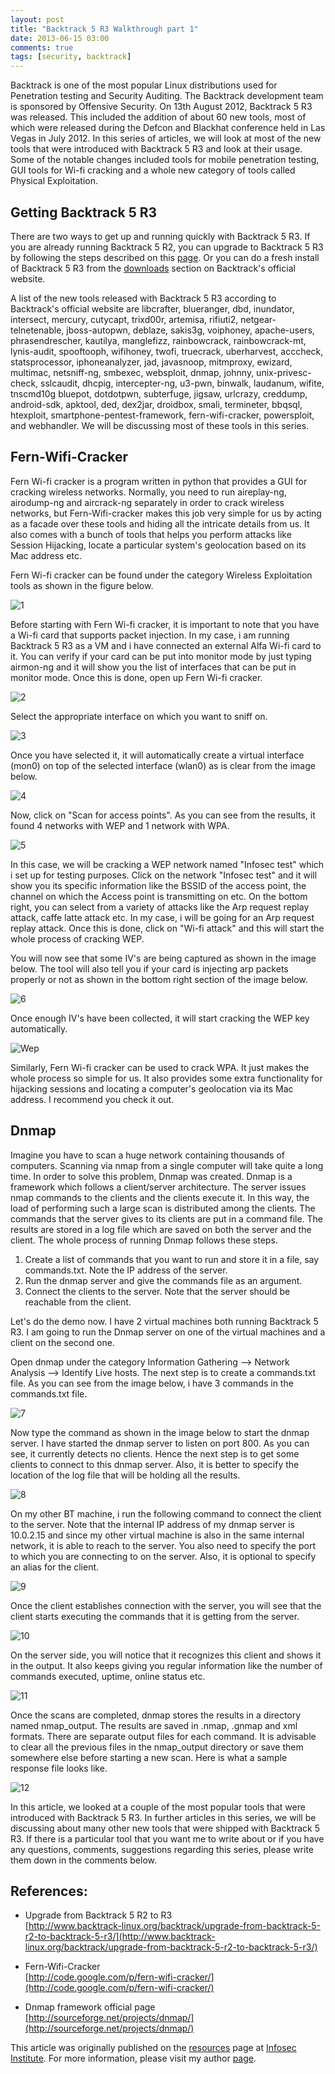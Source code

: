 ```yaml
---
layout: post
title: "Backtrack 5 R3 Walkthrough part 1"
date: 2013-06-15 03:00
comments: true
tags: [security, backtrack]
---
```


Backtrack is one of the most popular Linux distributions used for Penetration testing and Security Auditing. The Backtrack development team is sponsored by Offensive Security. On 13th August 2012, Backtrack 5 R3 was released. This included the addition of about 60 new tools, most of which were released during the Defcon and Blackhat conference held in Las Vegas in July 2012\. In this series of articles, we will look at most of the new tools that were introduced with Backtrack 5 R3 and look at their usage. Some of the notable changes included tools for mobile penetration testing, GUI tools for Wi-fi cracking and a whole new category of tools called Physical Exploitation.

<!--more-->

## Getting Backtrack 5 R3

There are two ways to get up and running quickly with Backtrack 5 R3\. If you are already running Backtrack 5 R2, you can upgrade to Backtrack 5 R3 by following the steps described on this [page](http://www.backtrack-linux.org/backtrack/upgrade-from-backtrack-5-r2-to-backtrack-5-r3/). Or you can do a fresh install of Backtrack 5 R3 from the [downloads](http://www.backtrack-linux.org/downloads/) section on Backtrack's official website.

A list of the new tools released with Backtrack 5 R3 according to Backtrack's official website are libcrafter, blueranger, dbd, inundator, intersect, mercury, cutycapt, trixd00r, artemisa, rifiuti2, netgear-telnetenable, jboss-autopwn, deblaze, sakis3g, voiphoney, apache-users, phrasendrescher, kautilya, manglefizz, rainbowcrack, rainbowcrack-mt, lynis-audit, spooftooph, wifihoney, twofi, truecrack, uberharvest, acccheck, statsprocessor, iphoneanalyzer, jad, javasnoop, mitmproxy, ewizard, multimac, netsniff-ng, smbexec, websploit, dnmap, johnny, unix-privesc-check, sslcaudit, dhcpig, intercepter-ng, u3-pwn, binwalk, laudanum, wifite, tnscmd10g bluepot, dotdotpwn, subterfuge, jigsaw, urlcrazy, creddump, android-sdk, apktool, ded, dex2jar, droidbox, smali, termineter, bbqsql, htexploit, smartphone-pentest-framework, fern-wifi-cracker, powersploit, and webhandler. We will be discussing most of these tools in this series.

## Fern-Wifi-Cracker

Fern Wi-fi cracker is a program written in python that provides a GUI for cracking wireless networks. Normally, you need to run aireplay-ng, airodump-ng and aircrack-ng separately in order to crack wireless networks, but Fern-Wifi-cracker makes this job very simple for us by acting as a facade over these tools and hiding all the intricate details from us. It also comes with a bunch of tools that helps you perform attacks like Session Hijacking, locate a particular system's geolocation based on its Mac address etc.

Fern Wi-fi cracker can be found under the category Wireless Exploitation tools as shown in the figure below.

![1]( /images/posts/bt5r1/1.png)

Before starting with Fern Wi-fi cracker, it is important to note that you have a Wi-fi card that supports packet injection. In my case, i am running Backtrack 5 R3 as a VM and i have connected an external Alfa Wi-fi card to it. You can verify if your card can be put into monitor mode by just typing airmon-ng and it will show you the list of interfaces that can be put in monitor mode. Once this is done, open up Fern Wi-fi cracker.

![2]( /images/posts/bt5r1/2.png)

Select the appropriate interface on which you want to sniff on.

![3]( /images/posts/bt5r1/3.png)

Once you have selected it, it will automatically create a virtual interface (mon0) on top of the selected interface (wlan0) as is clear from the image below.

![4]( /images/posts/bt5r1/4.png)

Now, click on "Scan for access points". As you can see from the results, it found 4 networks with WEP and 1 network with WPA.

![5]( /images/posts/bt5r1/5.png)

In this case, we will be cracking a WEP network named "Infosec test" which i set up for testing purposes. Click on the network "Infosec test" and it will show you its specific information like the BSSID of the access point, the channel on which the Access point is transmitting on etc. On the bottom right, you can select from a variety of attacks like the Arp request replay attack, caffe latte attack etc. In my case, i will be going for an Arp request replay attack. Once this is done, click on "Wi-fi attack" and this will start the whole process of cracking WEP.

You will now see that some IV's are being captured as shown in the image below. The tool will also tell you if your card is injecting arp packets properly or not as shown in the bottom right section of the image below.

![6]( /images/posts/bt5r1/6.png)

Once enough IV's have been collected, it will start cracking the WEP key automatically.

![Wep]( /images/posts/bt5r1/wep.png)

Similarly, Fern Wi-fi cracker can be used to crack WPA. It just makes the whole process so simple for us. It also provides some extra functionality for hijacking sessions and locating a computer's geolocation via its Mac address. I recommend you check it out.

## Dnmap

Imagine you have to scan a huge network containing thousands of computers. Scanning via nmap from a single computer will take quite a long time. In order to solve this problem, Dnmap was created. Dnmap is a framework which follows a client/server architecture. The server issues nmap commands to the clients and the clients execute it. In this way, the load of performing such a large scan is distributed among the clients. The commands that the server gives to its clients are put in a command file. The results are stored in a log file which are saved on both the server and the client. The whole process of running Dnmap follows these steps.

1.  Create a list of commands that you want to run and store it in a file, say commands.txt. Note the IP address of the server.
2.  Run the dnmap server and give the commands file as an argument.
3.  Connect the clients to the server. Note that the server should be reachable from the client.

Let's do the demo now. I have 2 virtual machines both running Backtrack 5 R3\. I am going to run the Dnmap server on one of the virtual machines and a client on the second one.

Open dnmap under the category Information Gathering --> Network Analysis --> Identify Live hosts. The next step is to create a commands.txt file. As you can see from the image below, i have 3 commands in the commands.txt file.

![7]( /images/posts/bt5r1/7.png)

Now type the command as shown in the image below to start the dnmap server. I have started the dnmap server to listen on port 800\. As you can see, it currently detects no clients. Hence the next step is to get some clients to connect to this dnmap server. Also, it is better to specify the location of the log file that will be holding all the results.

![8]( /images/posts/bt5r1/8.png)

On my other BT machine, i run the following command to connect the client to the server. Note that the internal IP address of my dnmap server is 10.0.2.15 and since my other virtual machine is also in the same internal network, it is able to reach to the server. You also need to specify the port to which you are connecting to on the server. Also, it is optional to specify an alias for the client.

![9]( /images/posts/bt5r1/9.png)

Once the client establishes connection with the server, you will see that the client starts executing the commands that it is getting from the server.

![10]( /images/posts/bt5r1/10.png)

On the server side, you will notice that it recognizes this client and shows it in the output. It also keeps giving you regular information like the number of commands executed, uptime, online status etc.

![11]( /images/posts/bt5r1/11.png)

Once the scans are completed, dnmap stores the results in a directory named nmap_output. The results are saved in .nmap, .gnmap and xml formats. There are separate output files for each command. It is advisable to clear all the previous files in the nmap_output directory or save them somewhere else before starting a new scan. Here is what a sample response file looks like.

![12]( /images/posts/bt5r1/12.png)

In this article, we looked at a couple of the most popular tools that were introduced with Backtrack 5 R3\. In further articles in this series, we will be discussing about many other new tools that were shipped with Backtrack 5 R3\. If there is a particular tool that you want me to write about or if you have any questions, comments, suggestions regarding this series, please write them down in the comments below.

## References:

*   Upgrade from Backtrack 5 R2 to R3  
    [http://www.backtrack-linux.org/backtrack/upgrade-from-backtrack-5-r2-to-backtrack-5-r3/](http://www.backtrack-linux.org/backtrack/upgrade-from-backtrack-5-r2-to-backtrack-5-r3/)

*   Fern-Wifi-Cracker  
    [http://code.google.com/p/fern-wifi-cracker/](http://code.google.com/p/fern-wifi-cracker/)

*   Dnmap framework official page  
    [http://sourceforge.net/projects/dnmap/](http://sourceforge.net/projects/dnmap/)

This article was originally published on the [resources](http://resources.infosecinstitute.com/) page at [Infosec Institute](http://infosecinstitute.com/). For more information, please visit my author [page](http://resources.infosecinstitute.com/author/prateek/).
